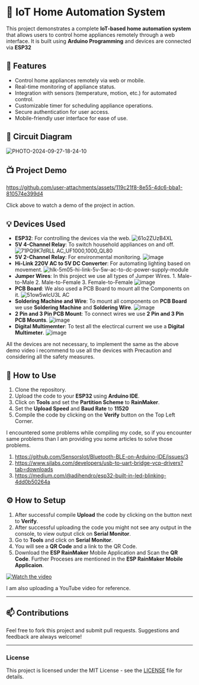 # 🏡 IoT Home Automation System

This project demonstrates a complete **IoT-based home automation system** that allows users to control home appliances remotely through a web interface. It is built using **Arduino Programming** and devices are connected via **ESP32**

## 🚀 Features

- Control home appliances remotely via web or mobile.
- Real-time monitoring of appliance status.
- Integration with sensors (temperature, motion, etc.) for automated control.
- Customizable timer for scheduling appliance operations.
- Secure authentication for user access.
- Mobile-friendly user interface for ease of use.

## 🔧 Circuit Diagram

![PHOTO-2024-09-27-18-24-10](https://github.com/user-attachments/assets/943f61eb-26b3-4fa0-b4b7-c9d05dbf7f88)

## 📺 Project Demo

https://github.com/user-attachments/assets/119c21f8-8e55-4dc6-bba1-810574e399d4



Click above to watch a demo of the project in action.

## 💡 Devices Used

- **ESP32**: For controlling the devices via the web.
  ![61o2ZUzB4XL](https://github.com/user-attachments/assets/b826cad4-fd46-4673-81b3-80502810c45b)
- **5V 4-Channel Relay**: To switch household appliances on and off.
  ![71PQ9K7dRLL _AC_UF1000,1000_QL80_](https://github.com/user-attachments/assets/42d51b88-3c9d-4efb-8de5-0d5f97705a70)
- **5V 2-Channel Relay**: For environmental monitoring.
  ![image](https://github.com/user-attachments/assets/e0d5c693-5ca2-455b-b622-04dd2d195547)
- **Hi-Link 220V AC to 5V DC Converter**: For automating lighting based on movement.
  ![hlk-5m05-hi-link-5v-5w-ac-to-dc-power-supply-module](https://github.com/user-attachments/assets/a1e7fe40-a330-478b-a770-82a001178255)
- **Jumper Wires**: In this project we use all types of Jumper Wires. 1. Male-to-Male 2. Male-to-Female 3. Female-to-Female
  ![image](https://github.com/user-attachments/assets/d75dc2be-7ded-4b61-bca9-715441b92490)
- **PCB Board**: We also used a PCB Board to mount all the Components on it.
  ![51ow5wlcU3L _AC_](https://github.com/user-attachments/assets/60e8c683-7e4f-4fea-b2c6-a31b77c8b51a)
- **Soldering Machine and Wire**: To mount all components on **PCB Board** we use **Soldering Machine** and **Soldering Wire**.
  ![image](https://github.com/user-attachments/assets/f32574ed-f751-419b-a85b-0125a9e88fcb)
- **2 Pin and 3 Pin PCB Mount**: To connect wires we use **2 Pin and 3 Pin PCB Mounts**.
  ![image](https://github.com/user-attachments/assets/4de8535b-3eb2-4229-84db-d863275bc2ed)
- **Digital Multimemter**: To test all the electircal current we use a **Digital Multimeter**.
  ![image](https://github.com/user-attachments/assets/4b10049b-1160-41cc-b78b-ad30ba118649)

All the devices are not necessary, to implement the same as the above demo video i recommend to use all the devices with Precaution and considering all the safety measures.

## 📜 How to Use

1. Clone the repository.
2. Upload the code to your **ESP32** using **Arduino IDE**.
3. Click on **Tools** and set the **Partition Scheme** to **RainMaker**.
4. Set the **Upload Speed** and **Baud Rate** to **11520**
5. Compile the code by clicking on the **Verify** button on the Top Left Corner.

I encountered some problems while compiling my code, so if you encounter same problems than I am providing you some articles to solve those problems.
1. https://github.com/SensorsIot/Bluetooth-BLE-on-Arduino-IDE/issues/3
2. https://www.silabs.com/developers/usb-to-uart-bridge-vcp-drivers?tab=downloads 
3. https://medium.com/@adihendro/esp32-built-in-led-blinking-4dd0b50264a

## ⚙️ How to Setup

1. After successful compile **Upload** the code by clicking on the button next to **Verify**.
2. After successful uploading the code you might not see any output in the console, to view output click on **Serial Monitor**.
3. Go to **Tools** and click on **Serial Monitor**.
4. You will see a **QR Code** and a link to the QR Code.
5. Download the **ESP RainMaker** Mobile Application and Scan the **QR Code**. Further Proceses are mentioned in the ****ESP RainMaker Mobile Applicaion****.

[![Watch the video](https://i.ytimg.com/vi/7knQaSuEgsU/mqdefault.jpg)]([https://youtu.be/T-D1KVIuvjA](https://youtu.be/7knQaSuEgsU?si=ftGWDExrnD4hquuj))

I am also uploading a YouTube video for reference.

---

## 📫 Contributions

Feel free to fork this project and submit pull requests. Suggestions and feedback are always welcome!

---

### License

This project is licensed under the MIT License - see the [LICENSE](LICENSE) file for details.
